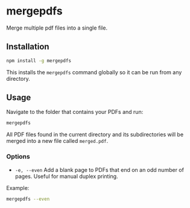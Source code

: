 # mergepdfs
Merge multiple pdf files into a single file.

## Installation

```bash
npm install -g mergepdfs
```

This installs the `mergepdfs` command globally so it can be run from any directory.

## Usage

Navigate to the folder that contains your PDFs and run:

```bash
mergepdfs
```

All PDF files found in the current directory and its subdirectories will be merged into a new file called `merged.pdf`.

### Options

- `-e, --even`  Add a blank page to PDFs that end on an odd number of pages. Useful for manual duplex printing.

Example:

```bash
mergepdfs --even
```
